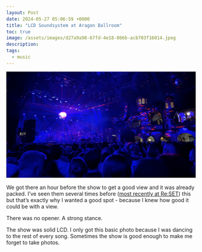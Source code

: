 ```yaml
---
layout: Post
date: 2024-05-27 05:06:59 +0000
title: "LCD Soundsystem at Aragon Ballroom"
toc: true
image: /assets/images/d27a9a98-67fd-4e18-866b-acb703f16014.jpeg
description: 
tags: 
  - music
---
```


![IMG_2998](/assets/images/d27a9a98-67fd-4e18-866b-acb703f16014.jpeg)

We got there an hour before the show to get a good view and it was already packed. I’ve seen them several times before ([most recently at Re:SET](https://www.joshbeckman.org/blog/attending/final-day-of-re-set-chicago)) this but that’s exactly why I wanted a good spot - because I knew how good it could be with a view. 

There was no opener. A strong stance. 

The show was solid LCD. I only got this basic photo because I was dancing to the rest of every song. Sometimes the show is good enough to make me forget to take photos. 
